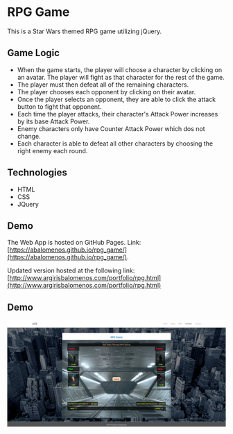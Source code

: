 # RPG Game

This is a Star Wars themed RPG game utilizing jQuery.


## Game Logic

* When the game starts, the player will choose a character by clicking on an avatar. The player will fight as that character for the rest of the game.
* The player must then defeat all of the remaining characters.
* The player chooses each opponent by clicking on their avatar.
* Once the player selects an opponent, they are able to click the attack button to fight that opponent.
* Each time the player attacks, their character's Attack Power increases by its base Attack Power.
* Enemy characters only have Counter Attack Power which dos not change.
* Each character is able to defeat all other characters by choosing the right enemy each round.


## Technologies

* HTML
* CSS
* JQuery


## Demo
The Web App is hosted on GitHub Pages. Link: [https://abalomenos.github.io/rpg_game/](https://abalomenos.github.io/rpg_game/).

Updated version hosted at the following link: [http://www.argirisbalomenos.com/portfolio/rpg.html](http://www.argirisbalomenos.com/portfolio/rpg.html)

## Demo
![Demo1](demo/demo1.png "Demo Star Wars RPG Game")